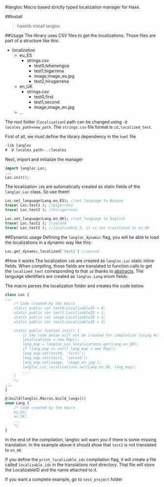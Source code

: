 #langloc
Macro based strictly typed localization manager for Haxe.

##Install
> haxelib install langloc

##Usage
The library uses CSV files to get the localizations. Those files are part of a structure like this:

* localization
    * eu_ES
        * strings.csv
            * test0,lehenengoa
            * test1,bigarrena
            * image,image_eu.jpg
            * test2,hirugarrena
    * en_UK
        * strings.csv
            * test0,first
            * test1,second
            * image,image_en.jpg
    * ...

The root folder (`localization`) path can be changed using `-D locales_path=new_path`. The `strings.csv` file format is `id,localized_text`.

First of all, we must define the library dependency in the `hxml` file
```javascript
-lib langloc
# -D locales_path=../locales
```

Next, import and initialize the manager
```haxe
import langloc.Loc;
...
Loc.init();
```
The localization `id`s are automatically created as static fields of the `langloc.Loc` class. So use them!
```haxe
Loc.set_language(Lang.eu_ES); //set language to Basque
trace( Loc.test1 ); //bigarrena
trace( Loc.test2 ); //hirugarrena

Loc.set_language(Lang.en_UK); //set language to English
trace( Loc.test1 ); //second
trace( Loc.test2 ); //localizable_3, it is not translated to en_UK
```

##Dynamic usage
Defining the `langloc_dynamic` flag, you will be able to load the localizations in a dynamic way like this:
```haxe
Loc.get_dynamic_localized('test1') //second
```

#How it works
The localization `id`s are created as `langloc.Loc` static inline fields. When compiling, those fields are translated to function calls to get the `localized_text` corresponding to that `id` thanks to [abstracts](https://haxe.org/manual/types-abstract.html). The language identifiers are created as `langloc.Lang` enum fields.

The macro parses the localization folder and creates the code below.

```haxe
class Loc {
...
    /* Code created by the macro
    static public var test0:LocalizableID = 0;
    static public var test1:LocalizableID = 1;
    static public var image:LocalizableID = 2;
    static public var test2:LocalizableID = 3;

    static public funtion init() {
        // the code below will not be created for completion (using #if !display statement)
        localizations = new Map();
        lang_map = langloc.Loc.localizations.get(Lang.en_UK);
        if (lang_map == null) lang_map = new Map();
        lang_map.set(test0, 'firts');
        lang_map.set(test1, 'second');
        lang_map.set(image, 'image_en.jpg');
        langloc.Loc.localizations.set(Lang.en_UK, lang_map);
        ...
    }
    */
...
}

@:build(langloc.Macros.build_langs())
enum Lang {
    /* Code created by the macro
    eu_ES;
    en_UK;
    ...
    */
}
```
In the end of the compilation, langloc will warn you if there is some missing translation. In the example above it should show that `test2` is not translated to `en_UK`

If you define the `print_localizable_ids` compilation flag, it will create a file called `localizable_ids` in the translations root directory. That file will store the LocalizableID and the name attached to it.

If you want a complete example, go to `test_project` folder